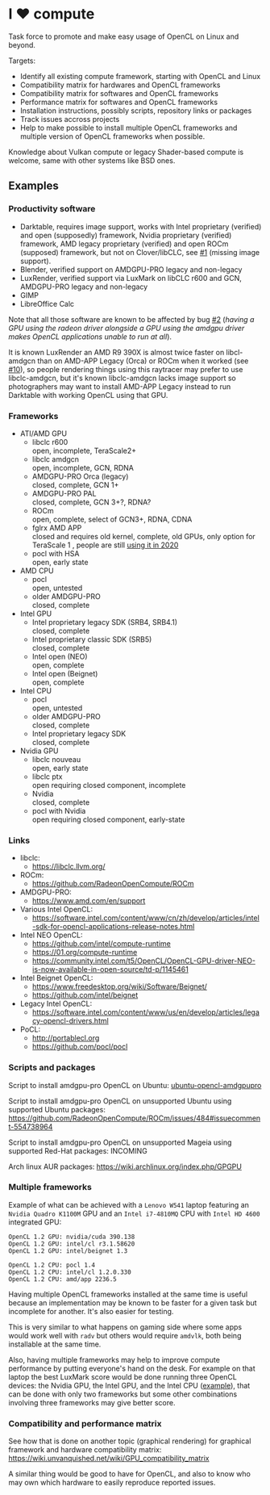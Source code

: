 I ♥ compute
===========

Task force to promote and make easy usage of OpenCL on Linux and beyond.

Targets:

- Identify all existing compute framework, starting with OpenCL and Linux
- Compatibility matrix for hardwares and OpenCL frameworks
- Compatibility matrix for softwares and OpenCL frameworks
- Performance matrix for softwares and OpenCL frameworks
- Installation instructions, possibly scripts, repository links or packages
- Track issues accross projects
- Help to make possible to install multiple OpenCL frameworks and multiple version of OpenCL frameworks when possible.

Knowledge about Vulkan compute or legacy Shader-based compute is welcome, same with other systems like BSD ones.

Examples
--------

### Productivity software

- Darktable, requires image support, works with Intel proprietary (verified) and open (supposedly) framework, Nvidia proprietary (verified) framework, AMD legacy proprietary (verified) and open ROCm (supposed) framework, but not on Clover/libCLC, see [#1](https://gitlab.com/illwieckz/i-love-compute/-/issues/1) (missing image support).
- Blender, verified support on AMDGPU-PRO legacy and non-legacy
- LuxRender, verified support via LuxMark on libCLC r600 and GCN, AMDGPU-PRO legacy and non-legacy
- GIMP
- LibreOffice Calc

Note that all those software are known to be affected by bug [#2](https://gitlab.com/illwieckz/i-love-compute/-/issues/2) (_having a GPU using the radeon driver alongside a GPU using the amdgpu driver makes OpenCL applications unable to run at all_).

It is known LuxRender an AMD R9 390X is almost twice faster on libcl-amdgcn than on AMD-APP Legacy (Orca) or ROCm when it worked (see [#10](https://gitlab.com/illwieckz/i-love-compute/-/issues/10)), so people rendering things using this raytracer may prefer to use libclc-amdgcn, but it's known libclc-amdgcn lacks image support so photographers may want to install AMD-APP Legacy instead to run Darktable with working OpenCL using that GPU.

### Frameworks

- ATI/AMD GPU
  - libclc r600  
  open, incomplete, TeraScale2+
  - libclc amdgcn  
  open, incomplete, GCN, RDNA
  - AMDGPU-PRO Orca (legacy)  
  closed, complete, GCN 1+
  - AMDGPU-PRO PAL  
  closed, complete, GCN 3+?, RDNA?
  - ROCm  
  open, complete, select of GCN3+, RDNA, CDNA
  - fglrx AMD APP  
  closed and requires old kernel, complete, old GPUs, only option for TeraScale 1  ,
  people are still [using it in 2020](https://gitlab.com/illwieckz/i-love-compute/-/issues/1#note_451460689)
  - pocl with HSA  
  open, early state
- AMD CPU
  - pocl  
  open, untested
  - older AMDGPU-PRO  
  closed, complete
- Intel GPU
  - Intel proprietary legacy SDK (SRB4, SRB4.1)  
  closed, complete
  - Intel proprietary classic SDK (SRB5)  
  closed, complete
  - Intel open (NEO)  
  open, complete
  - Intel open (Beignet)  
  open, complete
- Intel CPU
  - pocl  
  open, untested
  - older AMDGPU-PRO  
  closed, complete
  - Intel proprietary legacy SDK  
  closed, complete
- Nvidia GPU
  - libclc nouveau  
  open, early state
  - libclc ptx  
  open requiring closed component, incomplete
  - Nvidia  
  closed, complete
  - pocl with Nvidia  
  open requiring closed component, early-state

### Links

- libclc:
  - https://libclc.llvm.org/
- ROCm:
  - https://github.com/RadeonOpenCompute/ROCm
- AMDGPU-PRO:
  - https://www.amd.com/en/support
- Various Intel OpenCL:
  - https://software.intel.com/content/www/cn/zh/develop/articles/intel-sdk-for-opencl-applications-release-notes.html
- Intel NEO OpenCL:
  - https://github.com/intel/compute-runtime
  - https://01.org/compute-runtime
  - https://community.intel.com/t5/OpenCL/OpenCL-GPU-driver-NEO-is-now-available-in-open-source/td-p/1145461
- Intel Beignet OpenCL:
  - https://www.freedesktop.org/wiki/Software/Beignet/
  - https://github.com/intel/beignet
- Legacy Intel OpenCL:
  - https://software.intel.com/content/www/us/en/develop/articles/legacy-opencl-drivers.html
- PoCL:
  - http://portablecl.org
  - https://github.com/pocl/pocl


### Scripts and packages

Script to install amdgpu-pro OpenCL on Ubuntu: [ubuntu-opencl-amdgpupro](scripts/ubuntu-opencl-amdgpupro)

Script to install amdgpu-pro OpenCL on unsupported Ubuntu using supported Ubuntu packages: https://github.com/RadeonOpenCompute/ROCm/issues/484#issuecomment-554738964

Script to install amdgpu-pro OpenCL on unsupported Mageia using supported Red-Hat packages: INCOMING

Arch linux AUR packages: https://wiki.archlinux.org/index.php/GPGPU

### Multiple frameworks

Example of what can be achieved with a `Lenovo W541` laptop featuring an `Nvidia Quadro K1100M` GPU and an `Intel i7-4810MQ` CPU with `Intel HD 4600` integrated GPU:

```
OpenCL 1.2 GPU: nvidia/cuda 390.138
OpenCL 1.2 GPU: intel/cl r3.1.58620
OpenCL 1.2 GPU: intel/beignet 1.3

OpenCL 1.2 CPU: pocl 1.4
OpenCL 1.2 CPU: intel/cl 1.2.0.330
OpenCL 1.2 CPU: amd/app 2236.5
```

Having multiple OpenCL frameworks installed at the same time is useful because an implementation may be known to be faster for a given task but incomplete for another. It's also easier for testing.

This is very similar to what happens on gaming side where some apps would work well with `radv` but others would require `amdvlk`, both being installable at the same time.

Also, having multiple frameworks may help to improve compute performance by putting everyone's hand on the desk. For example on that laptop the best LuxMark score would be done running three OpenCL devices: the Nvidia GPU, the Intel GPU, and the Intel CPU ([example](http://luxmark.info/node/3425)), that can be done with only two frameworks but some other combinations involving three frameworks may give better score.

### Compatibility and performance matrix

See how that is done on another topic (graphical rendering) for graphical framework and hardware compatibility matrix: https://wiki.unvanquished.net/wiki/GPU_compatibility_matrix

A similar thing would be good to have for OpenCL, and also to know who may own which hardware to easily reproduce reported issues.
